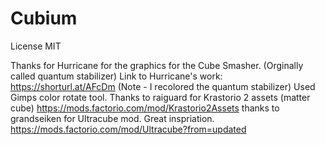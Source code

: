 # Cubium
 
License MIT

Thanks for Hurricane for the graphics for the Cube Smasher. (Orginally called quantum stabilizer)
Link to Hurricane's work: https://shorturl.at/AFcDm
(Note - I recolored the quantum stabilizer) Used Gimps color rotate tool.
Thanks to raiguard for Krastorio 2 assets (matter cube) https://mods.factorio.com/mod/Krastorio2Assets
thanks to grandseiken for Ultracube mod. Great inspriation. https://mods.factorio.com/mod/Ultracube?from=updated 